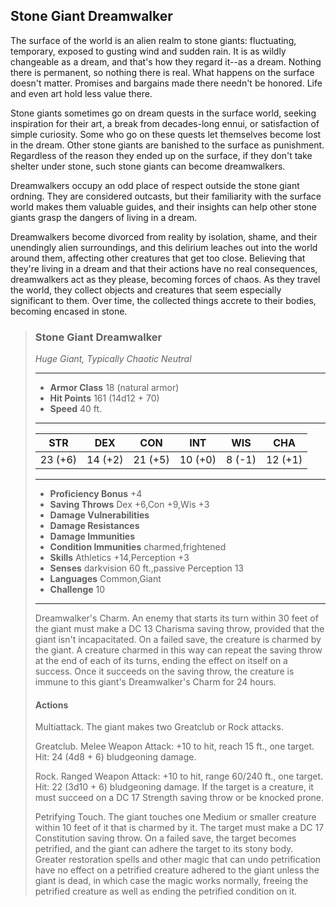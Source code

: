 ## Stone Giant Dreamwalker
The surface of the world is an alien realm to stone giants: fluctuating, temporary, exposed to gusting wind and sudden rain. It is as wildly changeable as a dream, and that's how they regard it--as a dream. Nothing there is permanent, so nothing there is real. What happens on the surface doesn't matter. Promises and bargains made there needn't be honored. Life and even art hold less value there.


Stone giants sometimes go on dream quests in the surface world, seeking inspiration for their art, a break from decades-long ennui, or satisfaction of simple curiosity. Some who go on these quests let themselves become lost in the dream. Other stone giants are banished to the surface as punishment. Regardless of the reason they ended up on the surface, if they don't take shelter under stone, such stone giants can become dreamwalkers.


Dreamwalkers occupy an odd place of respect outside the stone giant ordning. They are considered outcasts, but their familiarity with the surface world makes them valuable guides, and their insights can help other stone giants grasp the dangers of living in a dream.


Dreamwalkers become divorced from reality by isolation, shame, and their unendingly alien surroundings, and this delirium leaches out into the world around them, affecting other creatures that get too close. Believing that they're living in a dream and that their actions have no real consequences, dreamwalkers act as they please, becoming forces of chaos. As they travel the world, they collect objects and creatures that seem especially significant to them. Over time, the collected things accrete to their bodies, becoming encased in stone.


>### Stone Giant Dreamwalker
>*Huge Giant, Typically Chaotic Neutral*
>___
>- **Armor Class** 18 (natural armor)
>- **Hit Points** 161 (14d12 + 70)
>- **Speed** 40 ft.
>___
>|**STR**|**DEX**|**CON**|**INT**|**WIS**|**CHA**|
>|:---:|:---:|:---:|:---:|:---:|:---:|
>|23 (+6)|14 (+2)|21 (+5)|10 (+0)|8 (-1)|12 (+1)|
>
>___
>- **Proficiency Bonus** +4
>- **Saving Throws** Dex +6,Con +9,Wis +3
>- **Damage Vulnerabilities** 
>- **Damage Resistances** 
>- **Damage Immunities** 
>- **Condition Immunities** charmed,frightened
>- **Skills** Athletics +14,Perception +3
>- **Senses** darkvision 60 ft.,passive Perception 13
>- **Languages** Common,Giant
>- **Challenge** 10
>___
>Dreamwalker's Charm. An enemy that starts its turn within 30 feet of the giant must make a DC 13 Charisma saving throw, provided that the giant isn't incapacitated. On a failed save, the creature is charmed by the giant. A creature charmed in this way can repeat the saving throw at the end of each of its turns, ending the effect on itself on a success. Once it succeeds on the saving throw, the creature is immune to this giant's Dreamwalker's Charm for 24 hours.
>
>#### Actions
>Multiattack. The giant makes two Greatclub or Rock attacks.
>
>Greatclub. Melee Weapon Attack: +10 to hit, reach 15 ft., one target. Hit: 24 (4d8 + 6) bludgeoning damage.
>
>Rock. Ranged Weapon Attack: +10 to hit, range 60/240 ft., one target. Hit: 22 (3d10 + 6) bludgeoning damage. If the target is a creature, it must succeed on a DC 17 Strength saving throw or be knocked prone.
>
>Petrifying Touch. The giant touches one Medium or smaller creature within 10 feet of it that is charmed by it. The target must make a DC 17 Constitution saving throw. On a failed save, the target becomes petrified, and the giant can adhere the target to its stony body. Greater restoration spells and other magic that can undo petrification have no effect on a petrified creature adhered to the giant unless the giant is dead, in which case the magic works normally, freeing the petrified creature as well as ending the petrified condition on it.
>
